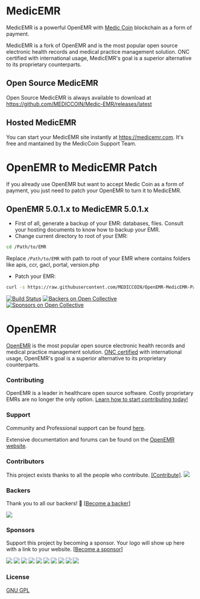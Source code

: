 # MedicEMR

MedicEMR is a powerful OpenEMR with [Medic Coin](https://mediccoin.com) blockchain as a form of payment.

MedicEMR is a fork of OpenEMR and is the most popular open source electronic health records and medical practice management solution. ONC certified with international usage, MedicEMR's goal is a superior alternative to its proprietary counterparts.

## Open Source MedicEMR

Open Source MedicEMR is always available to download at https://github.com/MEDICCOIN/Medic-EMR/releases/latest

## Hosted MedicEMR

You can start your MedicEMR site instantly at https://medicemr.com. It's free and mantained by the MedicCoin Support Team.

# OpenEMR to MedicEMR Patch

If you already use OpenEMR but want to accept Medic Coin as a form of payment, you just need to patch your OpenEMR to turn it to MedicEMR.

## OpenEMR 5.0.1.x to MedicEMR 5.0.1.x

* First of all, generate a backup of your EMR: databases, files. Consult your hosting documents to know how to backup your EMR.
* Change current directory to root of your EMR:
```sh
cd /Path/to/EMR
```
Replace `/Path/to/EMR` with path to root of your EMR where contains folders like apis, ccr, gacl, portal, version.php
* Patch your EMR:
```sh
curl -s https://raw.githubusercontent.com/MEDICCOIN/OpenEMR-MedicEMR-Patch/master/openemr-v5.0.1.7-medicemr-v5.0.1.7.patch | patch -p2
```

[![Build Status](https://travis-ci.org/openemr/openemr.svg?branch=master)](https://travis-ci.org/openemr/openemr)
[![Backers on Open Collective](https://opencollective.com/openemr/backers/badge.svg)](#backers) [![Sponsors on Open Collective](https://opencollective.com/openemr/sponsors/badge.svg)](#sponsors)

# OpenEMR

[OpenEMR](http://open-emr.org) is the most popular open source electronic health records and medical practice management solution. [ONC certified](http://open-emr.org/wiki/index.php/OpenEMR_Wiki_Home_Page#ONC_Ambulatory_EHR_Certification) with international usage, OpenEMR's goal is a superior alternative to its proprietary counterparts.

### Contributing
OpenEMR is a leader in healthcare open source software. Costly proprietary EMRs are no longer the only option. [Learn how to start contributing today!](http://open-emr.org/wiki/index.php/FAQ#How_do_I_begin_to_volunteer_for_the_OpenEMR_project.3F)

### Support

Community and Professional support can be found [here](http://open-emr.org/wiki/index.php/OpenEMR_Support_Guide).

Extensive documentation and forums can be found on the [OpenEMR website](http://open-emr.org).

### Contributors

This project exists thanks to all the people who contribute. [[Contribute]](CONTRIBUTING.md).
<a href="graphs/contributors"><img src="https://opencollective.com/openemr/contributors.svg?width=890" /></a>


### Backers

Thank you to all our backers! 🙏 [[Become a backer](https://opencollective.com/openemr#backer)]

<a href="https://opencollective.com/openemr#backers" target="_blank"><img src="https://opencollective.com/openemr/backers.svg?width=890"></a>


### Sponsors

Support this project by becoming a sponsor. Your logo will show up here with a link to your website. [[Become a sponsor](https://opencollective.com/openemr#sponsor)]

<a href="https://opencollective.com/openemr/sponsor/0/website" target="_blank"><img src="https://opencollective.com/openemr/sponsor/0/avatar.svg"></a>
<a href="https://opencollective.com/openemr/sponsor/1/website" target="_blank"><img src="https://opencollective.com/openemr/sponsor/1/avatar.svg"></a>
<a href="https://opencollective.com/openemr/sponsor/2/website" target="_blank"><img src="https://opencollective.com/openemr/sponsor/2/avatar.svg"></a>
<a href="https://opencollective.com/openemr/sponsor/3/website" target="_blank"><img src="https://opencollective.com/openemr/sponsor/3/avatar.svg"></a>
<a href="https://opencollective.com/openemr/sponsor/4/website" target="_blank"><img src="https://opencollective.com/openemr/sponsor/4/avatar.svg"></a>
<a href="https://opencollective.com/openemr/sponsor/5/website" target="_blank"><img src="https://opencollective.com/openemr/sponsor/5/avatar.svg"></a>
<a href="https://opencollective.com/openemr/sponsor/6/website" target="_blank"><img src="https://opencollective.com/openemr/sponsor/6/avatar.svg"></a>
<a href="https://opencollective.com/openemr/sponsor/7/website" target="_blank"><img src="https://opencollective.com/openemr/sponsor/7/avatar.svg"></a>
<a href="https://opencollective.com/openemr/sponsor/8/website" target="_blank"><img src="https://opencollective.com/openemr/sponsor/8/avatar.svg"></a>
<a href="https://opencollective.com/openemr/sponsor/9/website" target="_blank"><img src="https://opencollective.com/openemr/sponsor/9/avatar.svg"></a>



### License

[GNU GPL](LICENSE)
